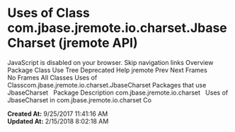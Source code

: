 # Uses of Class com.jbase.jremote.io.charset.JbaseCharset (jremote   API)

JavaScript is disabled on your browser. Skip navigation links Overview Package Class Use Tree Deprecated Help jremote Prev Next Frames No Frames All Classes Uses of Classcom.jbase.jremote.io.charset.JbaseCharset Packages that use JbaseCharset   Package Description com.jbase.jremote.io.charset   Uses of JbaseCharset in com.jbase.jremote.io.charset Co  

**Created At:** 9/25/2017 11:41:16 AM  
**Updated At:** 2/15/2018 8:02:18 AM  

